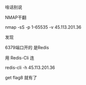 啥话别说

NMAP干翻

nmap -sS -p 1-65535 -v 45.113.201.36

发现

6379端口开的 是Redis

用 Redis-Cli 连

redis-cli -h 45.113.201.36

get flag8 就有了
